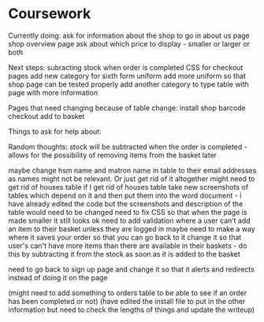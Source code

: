 # Coursework




Currently doing:
ask for information about the shop to go in about us page
shop overview page
ask about which price to display - smaller or larger or both


Next steps:
subracting stock when order is completed
CSS for checkout pages
add new category for sixth form uniform
add more uniform so that shop page can be tested properly
add another category to type table with page with more information


Pages that need changing because of table change:
install
shop
barcode checkout
add to basket



Things to ask for help about:



Random thoughts:
stock will be subtracted when the order is completed - allows for the possibility of removing items from the basket later

maybe change hsm name and matron name in table to their email addresses as names might not be relevant. Or just get rid of it altogether
might need to get rid of houses table
if I get rid of houses table take new screenshots of tables which depend on it and then put them into the word document - i have already edited the code but the screenshots and description of the table would need to be changed
need to fix CSS so that when the page is made smaller it still looks ok
need to add validation where a user can’t add an item to their basket unless they are logged in
maybe need to make a way where it saves your order so that you can go back to it
change it so that user's can't have more items than there are available in their baskets - do this by subtracting it from the stock as soon as it is added to the basket


need to go back to sign up page and change it so that it alerts and redirects instead of doing it on the page



(might need to add something to orders table to be able to see if an order has been completed or not)
(have edited the install file to put in the other information but need to check the lengths of things and update the writeup)
